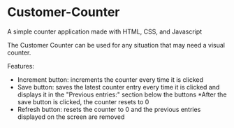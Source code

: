 # Customer-Counter
A simple counter application made with HTML, CSS, and Javascript

The Customer Counter can be used for any situation that may need a visual counter.

Features:
- Increment button: increments the counter every time it is clicked
- Save button: saves the latest counter entry every time it is clicked and displays it in the "Previous entries:" section below the buttons
  *After the save button is clicked, the counter resets to 0
- Refresh button: resets the counter to 0 and the previous entries displayed on the screen are removed
